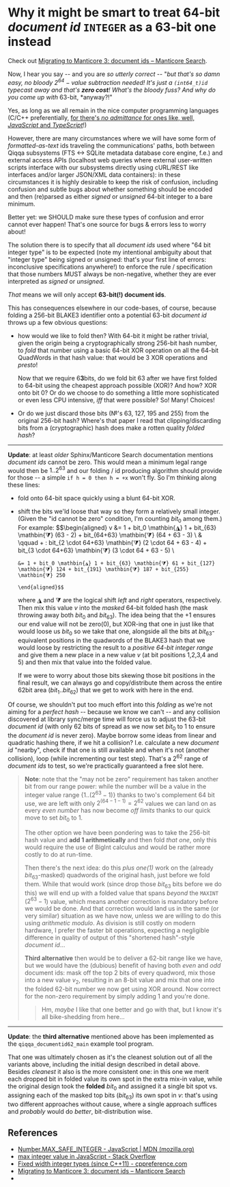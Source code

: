 # Why it might be smart to treat 64-bit *document id*  `INTEGER` as a 63-bit one instead

Check out [Migrating to Manticore 3: document ids – Manticore Search](https://manticoresearch.com/2019/07/04/migrating-to-manticore-3-document-ids/).

Now, I hear you say -- and you are *so utterly correct* -- "*but that's so damn easy, no bloody $2^{64} - \text{value}$ subtraction needed! It's just a `(int64_t)id` typecast away and that's **zero cost**! What's the bloody fuss? And why do you come up with* 63-bit, *anyway?!"

Yes, as long as we all remain in the nice computer programming languages (C/C++ preferentially, [for there's *no admittance* for ones like, well, *JavaScript* and *TypeScript*](https://developer.mozilla.org/en-US/docs/Web/JavaScript/Reference/Global_Objects/Number/MAX_SAFE_INTEGER)!)

However, there are many circumstances where we will have some form of *formatted-as-text* ids traveling the communications' paths, both between Qiqqa subsystems (FTS <-> SQLite metadata database core engine, f.e.) and external access APIs (localhost web queries where external user-written scripts interface with our subsystems directly using cURL/REST like interfaces and/or larger JSON/XML data containers): in these circumstances it is highly desirable to keep the risk of confusion, including confusion and subtle bugs about whether something should be encoded and then (re)parsed as either *signed* or *unsigned* 64-bit integer to a bare minimum.

Better yet: we SHOULD make sure these types of confusion and error cannot ever happen! That's one source for bugs & errors less to worry about!

The solution there is to specify that all *document ids* used where "64 bit integer type" is to be expected (note my intentional ambiguity about that "integer type" being signed or unsigned: that's your first line of errors: inconclusive specifications anywhere!) to enforce the rule / specification that those numbers MUST always be non-negative, whether they are ever interpreted as *signed* or *unsigned*.

*That* means we will only accept **63-bit(!) document ids**.

This has consequences elsewhere in our code-bases, of course, because folding a 256-bit BLAKE3 identifier onto a potential 63-bit *document id* throws up a few obvious questions:

- how would we like to fold then? With 64-bit it might be rather trivial, given the origin being a cryptographically strong 256-bit hash number, to *fold* that number using a basic 64-bit XOR operation on all the 64-bit QuadWords in that hash value: that would be 3 XOR operations and *presto*!

  Now that we require 6**3**bits, do we fold bit 63 after we have first folded to 64-bit using the cheapest approach possible (XOR)? And how? XOR onto bit 0? Or do we choose to do something a little more sophisticated or even less CPU intensive, *iff* that were possible? So! Many! Choices!
- Or do we just discard those bits (№'s 63, 127, 195 and 255) from the original 256-bit hash? Where's that paper I read that clipping/discarding bits from a (cryptographic) hash does make a rotten quality *folded hash*?

----

**Update**: at least *older* Sphinx/Manticore Search documentation mentions *document ids* cannot be zero. This would mean a minimum legal range would then be $1 .. 2^{63}$ and our folding / id producing algorithm should provide for those -- a simple `if h = 0 then h = +x` won't fly. So I'm thinking along these lines:

- fold onto 64-bit space quickly using a blunt 64-bit XOR.
- shift the bits we'ld loose that way so they form a relatively small integer. (Given the "id cannot be zero" condition, I'm counting $bit_{0}$ among them.) For example:
     $$\begin{aligned}
v &= 1 + bit_0 \mathbin{◮} 1 + bit_{63} \mathbin{⧩} (63 - 2) + bit_{64+63} \mathbin{⧩} (64 + 63 - 3)      \\
&  \qquad  + \:  bit_{2 \cdot 64+63} \mathbin{⧩} (2 \cdot 64 + 63 - 4) + bit_{3 \cdot 64+63} \mathbin{⧩} (3 \cdot 64 + 63 - 5)  \\

      &= 1 + bit_0 \mathbin{◮} 1 + bit_{63} \mathbin{⧩} 61 + bit_{127} \mathbin{⧩} 124 + bit_{191} \mathbin{⧩} 187 + bit_{255} \mathbin{⧩} 250
      
      \end{aligned}$$
  where $\mathbin{◮}$ and $\mathbin{⧩}$ are the logical shift *left* and *right* operators, respectively. Then mix this value $v$ into the *masked* 64-bit folded hash (the mask throwing away both $bit_{0}$ and $bit_{63}$). The idea being that the $\mathbin{+} 1$ ensures our end value will not be zero(0), but XOR-ing that one in just like that would loose us $bit_0$ so we take that one, alongside all the bits at $bit_{63}$-equivalent positions in the quadwords of the BLAKE3 hash that we would loose by restricting the result to a *positive 64-bit integer range* and give them a new place in a new value $v$ (at bit positions 1,2,3,4 and 5) and then mix that value into the folded value.

  If we were to worry about those bits skewing those bit positions in the final result, we can always go and copy/distribute them across the entire 62bit area ($bit_1 .. bit_{62}$) that we get to work with here in the end.
  
Of course, we shouldn't put too much effort into this *folding* as we're not aiming for a *perfect hash* -- because we know we can't -- and any collision discovered at library sync/merge time will force us to adjust the 63-bit *document id* (with only 62 bits of spread as we now set $bit_0$ to 1 to ensure the *document id* is never zero). Maybe borrow some ideas from linear and quadratic hashing there, if we hit a collision? I.e. calculate a new *document id* "nearby", check if that one is still available and when it's not (another collision), loop (while incrementing our test step). That's a $2^{62}$ range of *document ids* to test, so we're practically guaranteed a free slot here.

> **Note**: note that the "may not be zero" requirement has taken another bit from our range power: while the number will be a value in the integer value range $\lbrace 1 .. (2^{63} - 1) \rbrace$ thanks to two's complement 64 bit use, we are left with only $2^{(64-1-1)} = 2^{62}$ values we can land on as every *even number* has now become *off limits* thanks to our quick move to set $bit_0$ to 1.
> 
> The other option we have been pondering was to take the 256-bit hash value and **add 1 arithmetically** and then fold *that one*, only this would require the use of BigInt calculus and would be rather more costly to do at run-time.
> 
> Then there's the next idea: do this *plus one(1)* work on the (already $bit_{63}$-masked) quadwords of the original hash, just before we fold them. While that would work (since drop those $bit_{63}$ bits before we do this) we will end up with a folded value that spans *beyond* the `MAXINT` ($2^{63} - 1$) value, which means another correction is mandatory before we would be done. And that correction would land us in the same (or very similar) situation as we have now, unless we are willing to do this using *arithmetic modulo*. As division is still costly on modern hardware, I prefer the faster bit operations, expecting a negligible difference in quality of output of this "shortened hash"-style *document id*...
> 
> **Third alternative** then would be to deliver a 62-bit range like we have, but we would have the (dubious) benefit of having both *even* and *odd* document ids: mask off the top 2 bits of every quadword, mix those into a new value $v_2$, resulting in an 8-bit value and mix that one into the folded 62-bit number we now get using XOR around. Now correct for the non-zero requirement by simply adding 1 and you're done.
> 
> > Hm, *maybe* I like that one better and go with that, but I know it's all bike-shedding from here...
> > 

---

**Update**: the **third alternative** mentioned above has been implemented as the `qiqqa_documentid62_main` example tool program. 

That one was ultimately chosen as it's the cleanest solution out of all the variants above, including the initial design described in detail above. Besides *cleanest* it also is the more consistent one: in this one we merit each dropped bit in folded value its own spot in the extra mix-in value, while the original design took the **folded** $bit_0$ and assigned it a single bit spot vs. assigning each of the masked top bits ($bit_{63}$) its own spot in $v$: that's using two different approaches without cause, where a single approach suffices and *probably* would do *better*, bit-distribution wise.



## References

- [Number.MAX_SAFE_INTEGER - JavaScript | MDN (mozilla.org)](https://developer.mozilla.org/en-US/docs/Web/JavaScript/Reference/Global_Objects/Number/MAX_SAFE_INTEGER) 
- [max integer value in JavaScript - Stack Overflow](https://stackoverflow.com/questions/21350175/max-integer-value-in-javascript)
- [Fixed width integer types (since C++11) - cppreference.com](https://en.cppreference.com/w/cpp/types/integer)
- [Migrating to Manticore 3: document ids – Manticore Search](https://manticoresearch.com/2019/07/04/migrating-to-manticore-3-document-ids/)
- 


